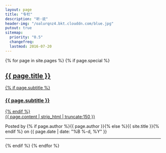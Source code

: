 ```yaml
---
layout: page
title: "专栏"
description: "听·说"
header-img: "/oalurqnz4.bkt.clouddn.com/blue.jpg"
putout: true
sitemap:
  priority: "0.5"
  changefreq:
  lastmod: 2016-07-20
---
```



{% for page in site.pages %}
{% if page.special %}
<div class="post-preview">
    <a href="{{ page.url | prepend: site.baseurl }}">
        <h2 class="post-title">
            {{ page.title }}
        </h2>
        {% if page.subtitle %}
        <h3 class="post-subtitle">
            {{ page.subtitle }}
        </h3>
        {% endif %}
        <div class="post-content-preview">
            {{ page.content | strip_html | truncate:150 }}
        </div>
    </a>
    <p class="post-meta">Posted by {% if page.author %}{{ page.author }}{% else %}{{ site.title }}{% endif %} on {{ page.date | date: "%B %-d, %Y" }}</p>
</div>

<hr>
{% endif %}
{% endfor %}
